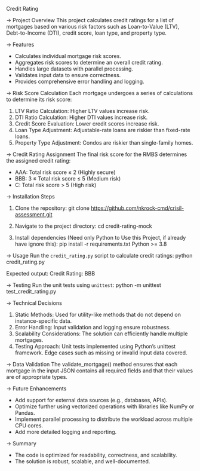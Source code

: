 Credit Rating

-> Project Overview
This project calculates credit ratings for a list of mortgages based on various risk factors such as Loan-to-Value (LTV), Debt-to-Income (DTI), credit score, loan type, and property type.

-> Features
- Calculates individual mortgage risk scores.
- Aggregates risk scores to determine an overall credit rating.
- Handles large datasets with parallel processing.
- Validates input data to ensure correctness.
- Provides comprehensive error handling and logging.


-> Risk Score Calculation
Each mortgage undergoes a series of calculations to determine its risk score:
1.	LTV Ratio Calculation: Higher LTV values increase risk.
2.	DTI Ratio Calculation: Higher DTI values increase risk.
3.	Credit Score Evaluation: Lower credit scores increase risk.
4.	Loan Type Adjustment: Adjustable-rate loans are riskier than fixed-rate loans.
5.	Property Type Adjustment: Condos are riskier than single-family homes.


-> Credit Rating Assignment
The final risk score for the RMBS determines the assigned credit rating:
- AAA: Total risk score ≤ 2 (Highly secure)
- BBB: 3 ≤ Total risk score ≤ 5 (Medium risk)
- C: Total risk score > 5 (High risk)


-> Installation Steps

1. Clone the repository:
   git clone https://github.com/nkrock-cmd/crisil-assessment.git
   
2. Navigate to the project directory:
   cd credit-rating-mock

3. Install dependencies (Need only Python to Use this Project, if already have ignore this):
   pip install -r requirements.txt
   Python >= 3.8

-> Usage
Run the `credit_rating.py` script to calculate credit ratings:
python credit_rating.py

Expected output:
Credit Rating: BBB

-> Testing
Run the unit tests using `unittest`:
python -m unittest test_credit_rating.py


-> Technical Decisions
1. Static Methods: Used for utility-like methods that do not depend on instance-specific data.
2. Error Handling: Input validation and logging ensure robustness.
3. Scalability Considerations: The solution can efficiently handle multiple mortgages. 
4.	Testing Approach: Unit tests implemented using Python’s unittest framework. Edge cases such as missing or invalid input data covered.

-> Data Validation
The validate_mortgage() method ensures that each mortgage in the input JSON contains all required fields and that their values are of appropriate types.


-> Future Enhancements
- Add support for external data sources (e.g., databases, APIs).
- Optimize further using vectorized operations with libraries like NumPy or Pandas.
- Implement parallel processing to distribute the workload across multiple CPU cores.
- Add more detailed logging and reporting.


-> Summary
- The code is optimized for readability, correctness, and scalability.
- The solution is robust, scalable, and well-documented.
